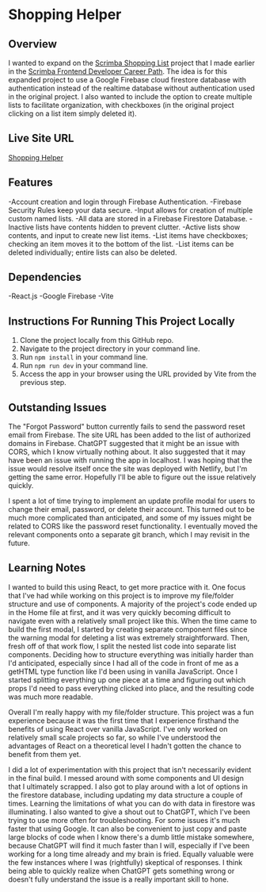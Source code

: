 # Shopping Helper

## Overview

I wanted to expand on the [Scrimba Shopping List](https://github.com/BrianSlaby/scrimba-shopping-list) project that I made earlier in the [Scrimba Frontend Developer Career Path](https://scrimba.com/learn/frontend).  The idea is for this expanded project to use a Google Firebase cloud firestore database with authentication instead of the realtime database without authentication used in the original project.  I also wanted to include the option to create multiple lists to facilitate organization, with checkboxes (in the original project clicking on a list item simply deleted it).

## Live Site URL

[Shopping Helper](https://shopping-helper-list-organizer.netlify.app/)

## Features

-Account creation and login through Firebase Authentication.
-Firebase Security Rules keep your data secure.
-Input allows for creation of multiple custom named lists.
-All data are stored in a Firebase Firestore Database.
-Inactive lists have contents hidden to prevent clutter.
-Active lists show contents, and input to create new list items.
-List items have checkboxes; checking an item moves it to the bottom of the list.
-List items can be deleted individually; entire lists can also be deleted.

## Dependencies

-React.js
-Google Firebase
-Vite

## Instructions For Running This Project Locally

1. Clone the project locally from this GitHub repo.
2. Navigate to the project directory in your command line.
3. Run `npm install` in your command line.
4. Run `npm run dev` in your command line.
5. Access the app in your browser using the URL provided by Vite from the previous step.

## Outstanding Issues

The "Forgot Password" button currently fails to send the password reset email from Firebase.  The site URL has been added to the list of authorized domains in Firebase.  ChatGPT suggested that it might be an issue with CORS, which I know virtually nothing about.  It also suggested that it may have been an issue with running the app in localhost.  I was hoping that the issue would resolve itself once the site was deployed with Netlify, but I'm getting the same error.  Hopefully I'll be able to figure out the issue relatively quickly.

I spent a lot of time trying to implement an update profile modal for users to change their email, password, or delete their account.  This turned out to be much more complicated than anticipated, and some of my issues might be related to CORS like the password reset functionality.  I eventually moved the relevant components onto a separate git branch, which I may revisit in the future.

## Learning Notes

I wanted to build this using React, to get more practice with it. One focus that I've had while working on this project is to improve my file/folder structure and use of components. A majority of the project's code ended up in the Home file at first, and it was very quickly becoming difficult to navigate even with a relatively small project like this. When the time came to build the first modal, I started by creating separate component files since the warning modal for deleting a list was extremely straightforward.  Then, fresh off of that work flow, I split the nested list code into separate list components.  Deciding how to structure everything was initially harder than I'd anticipated, especially since I had all of the code in front of me as a getHTML type function like I'd been using in vanilla JavaScript. Once I started splitting everything up one piece at a time and figuring out which props I'd need to pass everything clicked into place, and the resulting code was much more readable.

Overall I'm really happy with my file/folder structure.  This project was a fun experience because it was the first time that I experience firsthand the benefits of using React over vanilla JavaScript.  I've only worked on relatively small scale projects so far, so while I've understood the advantages of React on a theoretical level I hadn't gotten the chance to benefit from them yet.  

I did a lot of experimentation with this project that isn't necessarily evident in the final build.  I messed around with some components and UI design that I ultimately scrapped.  I also got to play around with a lot of options in the firestore database, including updating my data structure a couple of times.  Learning the limitations of what you can do with data in firestore was illuminating.  I also wanted to give a shout out to ChatGPT, which I've been trying to use more often for troubleshooting.  For some issues it's much faster that using Google.  It can also be convenient to just copy and paste large blocks of code when I know there's a dumb little mistake somewhere, because ChatGPT will find it much faster than I will, especially if I've been working for a long time already and my brain is fried.  Equally valuable were the few instances where I was (rightfully) skeptical of responses.  I think being able to quickly realize when ChatGPT gets something wrong or doesn't fully understand the issue is a really important skill to hone.